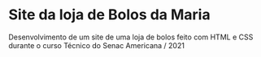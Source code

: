 # Site da loja de Bolos da Maria
 Desenvolvimento de um site de uma loja de bolos feito com HTML e CSS durante o curso Técnico do Senac Americana / 2021

